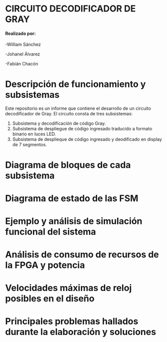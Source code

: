 CIRCUITO DECODIFICADOR DE GRAY <a color="green" name="TOP"></a>
===================

<h4>Realizado por:</h4>
<p>-William Sánchez</p>
<p>-Johanel Álvarez</p>
<p>-Fabián Chacón </p>


# Descripción de funcionamiento y subsistemas #

<p>Este repositorio es un informe que contiene el desarrollo de un circuito decodificador de Gray. El circuito consta de tres subsistemas:</p>

1. Subsistema y decodificación de código Gray.
2. Subsistema de despliegue de código ingresado traducido a formato binario en luces LED.
3. Subsistema de desplieque de código ingresado y deodificado en display de 7 segmentos.



# Diagrama de bloques de cada subsistema #

# Diagrama de estado de las FSM #

# Ejemplo y análisis de simulación funcional del sistema #

# Análisis de consumo de recursos de la FPGA y potencia #

# Velocidades máximas de reloj posibles en el diseño #

# Principales problemas hallados durante la elaboración y soluciones #